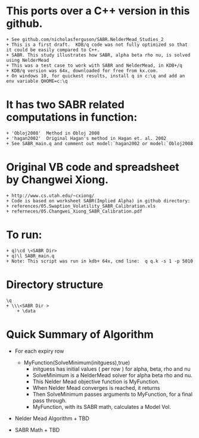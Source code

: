 # This ports over a C++ version in this github. 
	+ See github.com/nicholasferguson/SABR.NelderMead_Studies_2
	+ This is a first draft.  KDB/q code was not fully optimized so that it could be easily compared to C++.
	+ SABR. This study illustrates how SABR, alpha beta rho nu, is solved using NelderMead 
	+ This was a test case to work with SABR and NelderMead, in KDB+/q
	+ KDB/q version was 64x, downloaded for free from kx.com.  
	+ On windows 10, for quickest results, install q in c:\q and add an env variable QHOME=c:\q

# It has two SABR related computations in function: 
	+ 'Obloj2008'  Method in Obloj 2008
	+ 'hagan2002'  Original Hagan's method in Hagan et. al. 2002
	+ See SABR_main.q and comment out model:`hagan2002 or model:`Obloj2008

# Original VB code and spreadsheet by Changwei Xiong. 
	+ http://www.cs.utah.edu/~cxiong/
	+ Code is based on worksheet SABR(Implied Alpha) in github directory:
	+ references/05.Swaption_Volatility_SABR_Calibration.xls
	+ referneces/05.Changwei_Xiong_SABR_Calibration.pdf
	
# To run: 
	+ q)\cd \<SABR Dir>
	+ q)\l SABR_main.q
	+ Note: This script was run in kdb+ 64x, cmd line:  q q.k -s 1 -p 5010

# Directory structure
	\q
	+ \\\<SABR Dir >
		+ \data

# Quick Summary of Algorithm

+ For each expiry row
	+ MyFunction(SolveMinimum(initguess),true)
		+ initguess has initial values ( per row ) for alpha, beta, rho and nu
		+ SolveMinimum is a NelderMead solver for alpha beta rho and nu.
		+ This Nelder Mead objective function is MyFunction.  
		+ When Nelder Mead converges is reached, it returns	
		+ Then SolveMinimum passes arguments  to MyFunction, for a final pass through.
		+ MyFunction, with its SABR math, calculates a Model Vol.
		
+ Nelder Mead Algorithm	
		+ TBD
		
+ SABR Math
		+ TBD
